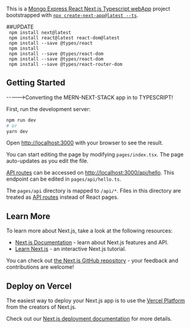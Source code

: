 This is a [Mongo Express React Next.js Typescript webApp](https://nextjs.org/) project bootstrapped with [`npx create-next-app@latest --ts`](https://github.com/vercel/next.js/tree/canary/packages/create-next-app).

##UPDATE<br>
``` npm install next@latest```<br>
``` npm install react@latest react-dom@latest```<br>
``` npm install --save @types/react```<br>
``` npm install```<br>
``` npm install --save @types/react-dom```<br>
``` npm install --save @types/react-dom```<br>
``` npm install --save @types/react-router-dom```<br>


## Getting Started
----->Converting the MERN-NEXT-STACK app in to TYPESCRIPT!

First, run the development server:

```bash
npm run dev
# or
yarn dev
```

Open [http://localhost:3000](http://localhost:3000) with your browser to see the result.

You can start editing the page by modifying `pages/index.tsx`. The page auto-updates as you edit the file.

[API routes](https://nextjs.org/docs/api-routes/introduction) can be accessed on [http://localhost:3000/api/hello](http://localhost:3000/api/hello). This endpoint can be edited in `pages/api/hello.ts`.

The `pages/api` directory is mapped to `/api/*`. Files in this directory are treated as [API routes](https://nextjs.org/docs/api-routes/introduction) instead of React pages.

## Learn More

To learn more about Next.js, take a look at the following resources:

- [Next.js Documentation](https://nextjs.org/docs) - learn about Next.js features and API.
- [Learn Next.js](https://nextjs.org/learn) - an interactive Next.js tutorial.

You can check out [the Next.js GitHub repository](https://github.com/vercel/next.js/) - your feedback and contributions are welcome!

## Deploy on Vercel

The easiest way to deploy your Next.js app is to use the [Vercel Platform](https://vercel.com/new?utm_medium=default-template&filter=next.js&utm_source=create-next-app&utm_campaign=create-next-app-readme) from the creators of Next.js.

Check out our [Next.js deployment documentation](https://nextjs.org/docs/deployment) for more details.
